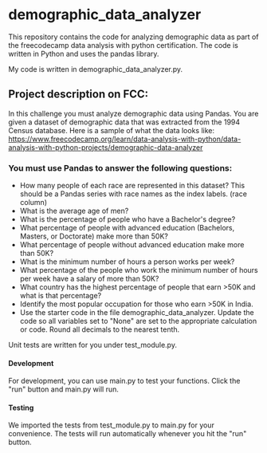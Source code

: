 # demographic_data_analyzer
This repository contains the code for analyzing demographic data as part of the freecodecamp data analysis with python certification. The code is written in Python and uses the pandas library.

My code is written in demographic_data_analyzer.py. 

## Project description on FCC: 
In this challenge you must analyze demographic data using Pandas. You are given a dataset of demographic data that was extracted from the 1994 Census database. Here is a sample of what the data looks like:
https://www.freecodecamp.org/learn/data-analysis-with-python/data-analysis-with-python-projects/demographic-data-analyzer

### You must use Pandas to answer the following questions:

- How many people of each race are represented in this dataset? This should be a Pandas series with race names as the index labels. (race column)
- What is the average age of men?
- What is the percentage of people who have a Bachelor's degree?
- What percentage of people with advanced education (Bachelors, Masters, or Doctorate) make more than 50K?
- What percentage of people without advanced education make more than 50K?
- What is the minimum number of hours a person works per week?
- What percentage of the people who work the minimum number of hours per week have a salary of more than 50K?
- What country has the highest percentage of people that earn >50K and what is that percentage?
- Identify the most popular occupation for those who earn >50K in India.
- Use the starter code in the file demographic_data_analyzer. Update the code so all variables set to "None" are set to the appropriate calculation or code. Round all decimals to the nearest tenth.

Unit tests are written for you under test_module.py.

#### Development
For development, you can use main.py to test your functions. Click the "run" button and main.py will run.

#### Testing
We imported the tests from test_module.py to main.py for your convenience. The tests will run automatically whenever you hit the "run" button.
